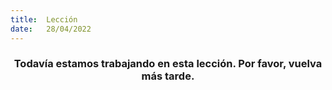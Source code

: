 ```yaml
---
title:  Lección
date:   28/04/2022
---
```


### <center>Todavía estamos trabajando en esta lección. Por favor, vuelva más tarde.</center>